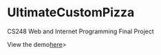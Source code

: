 <h1>UltimateCustomPizza</h1>
  <p>CS248 Web and Internet Programming Final Project</p>
  <p>View the demo<a href = "https://www.youtube.com/watch?v=grKOV7cQMCQ">here</a>>
  
